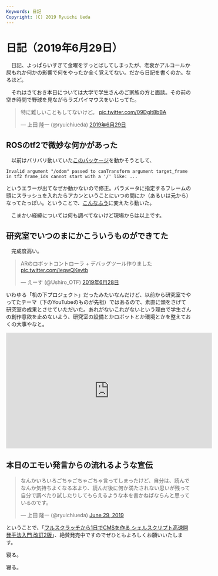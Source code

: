 ```yaml
---
Keywords: 日記
Copyright: (C) 2019 Ryuichi Ueda
---
```


# 日記（2019年6月29日）

　日記、よっぱらいすぎて金曜をすっとばしてしまったが、老衰かアルコールか尿もれか何かの影響で何をやったか全く覚えてない。だから日記を書くのか。なるほど。

　それはさておき本日については大学で学生さんのご家族の方と面談。その前の空き時間で野球を見ながらラズパイマウスをいじってた。

<blockquote class="twitter-tweet" data-lang="ja"><p lang="ja" dir="ltr">特に難しいこともしてないけど。 <a href="https://t.co/09Dglt8bBA">pic.twitter.com/09Dglt8bBA</a></p>&mdash; 上田 隆一 (@ryuichiueda) <a href="https://twitter.com/ryuichiueda/status/1144820357544591361?ref_src=twsrc%5Etfw">2019年6月29日</a></blockquote>
<script async src="https://platform.twitter.com/widgets.js" charset="utf-8"></script>


## ROSのtf2で微妙な何かがあった

　以前はバリバリ動いていた[このパッケージ](https://github.com/ryuichiueda/raspimouse_navigation_3)を動かそうとして、

```
Invalid argument "/odom" passed to canTransform argument target_frame in tf2 frame_ids cannot start with a '/' like: ...
```

というエラーが出てなぜか動かないので修正。パラメータに指定するフレームの頭にスラッシュを入れたらアカンということにいつの間にか（あるいは元から）なってたっぽい。ということで、[こんなふう](https://github.com/ryuichiueda/raspimouse_navigation_3/commit/c1c3dca4ea008e7f488f6d39faaf0aa953568b71#diff-2f5bfa1f6175ba86d4a527709bc0a282)に変えたら動いた。

　こまかい経緯については何も調べてないけど現場からは以上です。

## 研究室でいつのまにかこういうものができてた

　完成度高い。

<blockquote class="twitter-tweet" data-lang="ja"><p lang="ja" dir="ltr">ARのロボットコントローラ + デバッグツール作りました <a href="https://t.co/ieqwQKevtb">pic.twitter.com/ieqwQKevtb</a></p>&mdash; えーす (@Ushiro_OTF) <a href="https://twitter.com/Ushiro_OTF/status/1144543273467334656?ref_src=twsrc%5Etfw">2019年6月28日</a></blockquote>
<script async src="https://platform.twitter.com/widgets.js" charset="utf-8"></script>


いわゆる「机の下プロジェクト」だったみたいなんだけど、以前から研究室でやってたテーマ（下のYouTubeのものが先祖）ではあるので、素直に頭をさげて研究室の成果とさせていただいた。あれがないこれがないという理由で学生さんの創作意欲を止めないよう、研究室の設備とかロボットとか環境とかを整えておくの大事やなと。

<iframe width="560" height="315" src="https://www.youtube.com/embed/Kvja3ROYhB4" frameborder="0" allow="accelerometer; autoplay; encrypted-media; gyroscope; picture-in-picture" allowfullscreen></iframe>

## 本日のエモい発言からの流れるような宣伝

<blockquote class="twitter-tweet" data-partner="tweetdeck"><p lang="ja" dir="ltr">なんかいろいろごちゃごちゃごちゃ言ってしまったけど、自分は、読んでなんか気持ちよくなる本より、読んだ後に何か満たされない思いが残って自分で調べたり試したりしてもらえるような本を書かねばならんと思っているのです。</p>&mdash; 上田 隆一 (@ryuichiueda) <a href="https://twitter.com/ryuichiueda/status/1144969295148933120?ref_src=twsrc%5Etfw">June 29, 2019</a></blockquote>
<script async src="https://platform.twitter.com/widgets.js" charset="utf-8"></script>

ということで、「[フルスクラッチから1日でCMSを作る シェルスクリプト高速開発手法入門 改訂2版](/?post=20190616_bashcms2_book)」、絶賛発売中ですのでぜひともよろしくお願いいたします。


寝る。

寝る。
